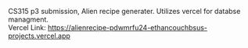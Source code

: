 CS315 p3 submission, Alien recipe generater. Utilizes vercel for databse managment. <br>
Vercel Link: https://alienrecipe-pdwmrfu24-ethancouchbsus-projects.vercel.app

